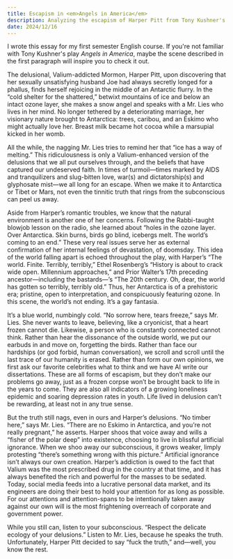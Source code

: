 ```yaml
---
title: Escapism in <em>Angels in America</em>
description: Analyzing the escapism of Harper Pitt from Tony Kushner's Angels in America.
date: 2024/12/16
---
```


<div class="context">I wrote this essay for my first semester English course. If you're not familiar with Tony Kushner's play <em>Angels in America</em>, maybe the scene described in the first paragraph will inspire you to check it out.</div>

<span class="dc">T</span>he delusional, Valium-addicted Mormon, Harper Pitt, upon discovering
that her sexually unsatisfying husband Joe had always secretly longed for a
phallus, finds herself rejoicing in the middle of an Antarctic flurry. In the
“cold shelter for the shattered,” betwixt mountains of ice and below an
intact ozone layer, she makes a snow angel and speaks with a Mr. Lies who
lives in her mind. No longer tethered by a deteriorating marriage, her
visionary nature brought to Antarctica: trees, caribou, and an Eskimo who
might actually love her. Breast milk became hot cocoa while a marsupial
kicked in her womb.

All the while, the nagging Mr. Lies tries to remind her that “ice has a way of
melting.” This ridiculousness is only a Valium-enhanced version of the
delusions that we all put ourselves through, and the beliefs that have
captured our undeserved faith. In times of turmoil—times marked by
AIDS and tranquilizers and slug-bitten love, war(s) and dictatorship(s)
and glyphosate mist—we all long for an escape. When we make it to
Antarctica or Tibet or Mars, not even the tinnitic truth that rings from the
subconscious can peel us away.

Aside from Harper’s romantic troubles, we know that the natural
environment is another one of her concerns. Following the Rabbi-taught
blowjob lesson on the radio, she learned about “holes in the ozone layer.
Over Antarctica. Skin burns, birds go blind, icebergs melt. The world’s
coming to an end.” These very real issues serve her as external
confirmation of her internal feelings of devastation, of doomsday. This
idea of the world falling apart is echoed throughout the play, with Harper’s
“The world. Finite. Terribly, terribly,” Ethel Rosenberg’s “History is about
to crack wide open. Millennium approaches,” and Prior Walter’s 17th
preceding ancestor—including the bastards—’s “The 20th century. Oh,
dear, the world has gotten so terribly, terribly old.” Thus, her Antarctica is
of a prehistoric era; pristine, open to interpretation, and conspicuously
featuring ozone. In this scene, the world’s not ending. It’s a gay fantasia.

<span class="dc">I</span>t’s a blue world, numbingly cold. “No sorrow here, tears freeze,” says Mr.
Lies. She never wants to leave, believing, like a cryonicist, that a heart
frozen cannot die. Likewise, a person who is constantly connected cannot
think. Rather than hear the dissonance of the outside world, we put our
earbuds in and move on, forgetting the birds. Rather than face our
hardships (or god forbid, human conversation), we scroll and scroll until
the last trace of our humanity is erased. Rather than form our own opinions,
we first ask our favorite celebrities what to think and we have AI write our
dissertations. These are all forms of escapism, but they don’t make our
problems go away, just as a frozen corpse won’t be brought back to life in
the years to come. They are also all indicators of a growing loneliness
epidemic and soaring depression rates in youth. Life lived in delusion can’t
be rewarding, at least not in any true sense.

But the truth still nags, even in ours and Harper’s delusions. “No timber
here,” says Mr. Lies. “There are no Eskimo in Antarctica, and you’re not
really pregnant,” he asserts. Harper shoos that voice away and wills a
“fisher of the polar deep” into existence, choosing to live in blissful
artificial ignorance. When we shoo away our subconscious, it grows
weaker, limply protesting “there’s something wrong with this picture.” Artificial
ignorance isn’t always our own creation. Harper’s addiction is owed to the
fact that Valium was the most prescribed drug in the country at that time,
and it has always benefited the rich and powerful for the masses to be
sedated. Today, social media feeds into a lucrative personal data market,
and its engineers are doing their best to hold your attention for as long as
possible. For our attentions and attention-spans to be intentionally taken
away against our own will is the most frightening overreach of
corporate and government power.

While you still can, listen to your subconscious. “Respect the delicate
ecology of your delusions.” Listen to Mr. Lies, because he speaks the truth.
Unfortunately, Harper Pitt decided to say “fuck the truth,” and—well, you
know the rest.
